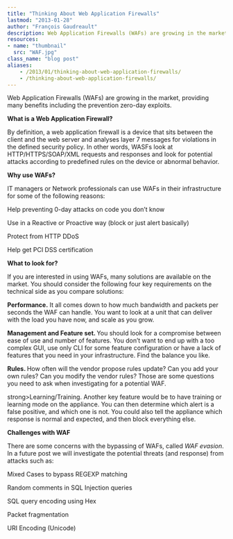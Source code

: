 ```yaml
---
title: "Thinking About Web Application Firewalls"
lastmod: "2013-01-28"
author: "François Gaudreault"
description: Web Application Firewalls (WAFs) are growing in the market, providing many benefits including the prevention zero-day exploits.
resources:
- name: "thumbnail"
  src: "WAF.jpg"
class_name: "blog post"
aliases:
    - /2013/01/thinking-about-web-application-firewalls/
    - /thinking-about-web-application-firewalls/
---
```


<p>Web Application Firewalls (WAFs) are growing in the market, providing many benefits including the prevention zero-day exploits.</p>

<p><strong>What is a Web Application Firewall?</strong></p>

<p>By definition, a web application firewall is a device that sits between the client and the web server and analyses layer 7 messages for violations in the defined security policy. In other words, WASFs look at HTTP/HTTPS/SOAP/XML requests and responses and look for potential attacks according to predefined rules on the device or abnormal behavior.</p>

<p><strong>Why use WAFs?</strong></p>

<p>IT managers or Network professionals can use WAFs in their infrastructure for some of the following reasons:</p>

<div class="tabbed-text">
    <p>Help preventing 0-day attacks on code you don’t know</p>
    <p>Use in a Reactive or Proactive way (block or just alert basically)</p>
    <p>Protect from HTTP DDoS</p>
    <p>Help get PCI DSS certification</p>
</div>

<p><strong>What to look for?</strong></p>

<p>If you are interested in using WAFs, many solutions are available on the market. You should consider the following four key requirements on the technical side as you compare solutions:</p>

<div class="tabbed-text">
    <p><strong>Performance.</strong> It all comes down to how much bandwidth and packets per seconds the WAF can handle. You want to look at a unit that can deliver with the load you have now, and scale as you grow.</p>
    <p><strong>Management and Feature set. </strong>You should look for a compromise between ease of use and number of features. You don’t want to end up with a too complex GUI, use only CLI for some feature configuration or have a lack of features that you need in your infrastructure. Find the balance you like.</p>
    <p><strong>Rules. </strong>How often will the vendor propose rules update? Can you add your own rules? Can you modify the vendor rules? Those are some questions you need to ask when investigating for a potential WAF.</p>
    <p>strong>Learning/Training. </strong>Another key feature would be to have training or learning mode on the appliance. You can then determine which alert is a false positive, and which one is not. You could also tell the appliance which response is normal and expected, and then block everything else.</p>
</div>

<p><strong>Challenges with WAF</strong></p>

<p>There are some concerns with the bypassing of WAFs, called <em>WAF evasion</em>. In a future post we will investigate the potential threats (and response) from attacks such as:</p>

<div class="tabbed-text">
<p>Mixed Cases to bypass REGEXP matching</p>
<p>Random comments in SQL Injection queries</p>
<p>SQL query encoding using Hex</p>
<p>Packet fragmentation</p>
<p>URI Encoding (Unicode)</p>
</div>